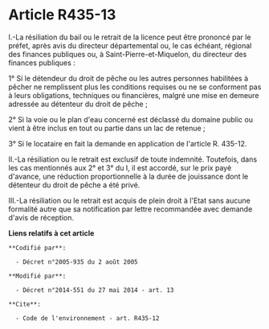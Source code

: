 # Article R435-13

I.-La résiliation du bail ou le retrait de la licence peut être prononcé par le préfet, après avis du   directeur
départemental ou, le cas échéant, régional des finances publiques ou, à Saint-Pierre-et-Miquelon, du directeur des finances
publiques : 

1° Si le détendeur du droit de pêche ou les autres personnes habilitées à pêcher ne remplissent plus les conditions requises
ou ne se conforment pas à leurs obligations, techniques ou financières, malgré une mise en demeure adressée au détenteur du
droit de pêche ; 

2° Si la voie ou le plan d'eau concerné est déclassé du domaine public ou vient à être inclus en tout ou partie dans un lac
de retenue ; 

3° Si le locataire en fait la demande en application de l'article R. 435-12. 

II.-La résiliation ou le retrait est exclusif de toute indemnité. Toutefois, dans les cas mentionnés aux 2° et 3° du I, il
est accordé, sur le prix payé d'avance, une réduction proportionnelle à la durée de jouissance dont le détenteur du droit de
pêche a été privé. 

III.-La résiliation ou le retrait est acquis de plein droit à l'Etat sans aucune formalité autre que sa notification par
lettre recommandée avec demande d'avis de réception.

**Liens relatifs à cet article**

	**Codifié par**:

	  - Décret n°2005-935 du 2 août 2005

	**Modifié par**:

	  - Décret n°2014-551 du 27 mai 2014 - art. 13

	**Cite**:

	  - Code de l'environnement - art. R435-12
